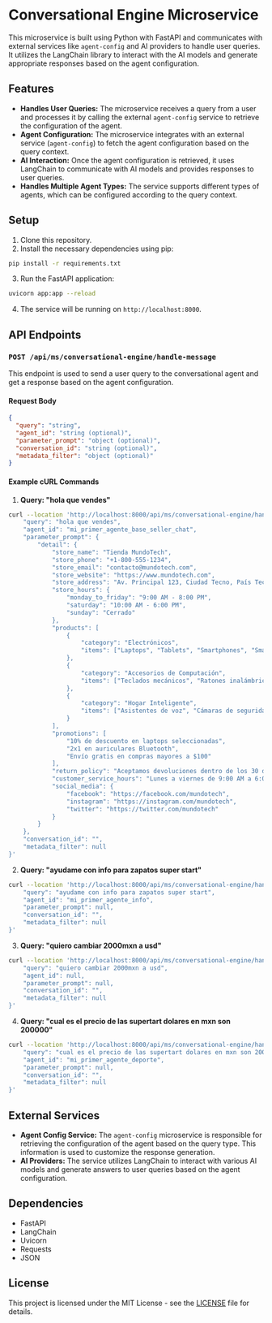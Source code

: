 
# Conversational Engine Microservice

This microservice is built using Python with FastAPI and communicates with external services like `agent-config` and AI providers to handle user queries. It utilizes the LangChain library to interact with the AI models and generate appropriate responses based on the agent configuration.

## Features

- **Handles User Queries:** The microservice receives a query from a user and processes it by calling the external `agent-config` service to retrieve the configuration of the agent.
- **Agent Configuration:** The microservice integrates with an external service (`agent-config`) to fetch the agent configuration based on the query context.
- **AI Interaction:** Once the agent configuration is retrieved, it uses LangChain to communicate with AI models and provides responses to user queries.
- **Handles Multiple Agent Types:** The service supports different types of agents, which can be configured according to the query context.

## Setup

1. Clone this repository.
2. Install the necessary dependencies using pip:

```bash
pip install -r requirements.txt
```

3. Run the FastAPI application:

```bash
uvicorn app:app --reload
```

4. The service will be running on `http://localhost:8000`.

## API Endpoints

### `POST /api/ms/conversational-engine/handle-message`

This endpoint is used to send a user query to the conversational agent and get a response based on the agent configuration.

#### Request Body

```json
{
  "query": "string", 
  "agent_id": "string (optional)",
  "parameter_prompt": "object (optional)",
  "conversation_id": "string (optional)",
  "metadata_filter": "object (optional)"
}
```

#### Example cURL Commands

1. **Query: "hola que vendes"**

```bash
curl --location 'http://localhost:8000/api/ms/conversational-engine/handle-message' --header 'Content-Type: application/json' --data-raw '{
    "query": "hola que vendes",
    "agent_id": "mi_primer_agente_base_seller_chat",
    "parameter_prompt": {
        "detail": {
            "store_name": "Tienda MundoTech",
            "store_phone": "+1-800-555-1234",
            "store_email": "contacto@mundotech.com",
            "store_website": "https://www.mundotech.com",
            "store_address": "Av. Principal 123, Ciudad Tecno, País Tech",
            "store_hours": {
                "monday_to_friday": "9:00 AM - 8:00 PM",
                "saturday": "10:00 AM - 6:00 PM",
                "sunday": "Cerrado"
            },
            "products": [
                {
                    "category": "Electrónicos",
                    "items": ["Laptops", "Tablets", "Smartphones", "Smartwatches", "Auriculares Bluetooth"]
                },
                {
                    "category": "Accesorios de Computación",
                    "items": ["Teclados mecánicos", "Ratones inalámbricos", "Monitores 4K", "Cables HDMI", "Bases de refrigeración"]
                },
                {
                    "category": "Hogar Inteligente",
                    "items": ["Asistentes de voz", "Cámaras de seguridad", "Enchufes inteligentes", "Luces LED inteligentes", "Termostatos inteligentes"]
                }
            ],
            "promotions": [
                "10% de descuento en laptops seleccionadas",
                "2x1 en auriculares Bluetooth",
                "Envío gratis en compras mayores a $100"
            ],
            "return_policy": "Aceptamos devoluciones dentro de los 30 días posteriores a la compra con recibo original. Los productos deben estar en condiciones originales.",
            "customer_service_hours": "Lunes a viernes de 9:00 AM a 6:00 PM",
            "social_media": {
                "facebook": "https://facebook.com/mundotech",
                "instagram": "https://instagram.com/mundotech",
                "twitter": "https://twitter.com/mundotech"
            }
        }
    },
    "conversation_id": "",
    "metadata_filter": null
}'
```

2. **Query: "ayudame con info para zapatos super start"**

```bash
curl --location 'http://localhost:8000/api/ms/conversational-engine/handle-message' --header 'Content-Type: application/json' --data '{
    "query": "ayudame con info para zapatos super start",
    "agent_id": "mi_primer_agente_info",
    "parameter_prompt": null,
    "conversation_id": "",
    "metadata_filter": null
}'
```

3. **Query: "quiero cambiar 2000mxn a usd"**

```bash
curl --location 'http://localhost:8000/api/ms/conversational-engine/handle-message' --header 'Content-Type: application/json' --data '{
    "query": "quiero cambiar 2000mxn a usd",
    "agent_id": null,
    "parameter_prompt": null,
    "conversation_id": "",
    "metadata_filter": null
}'
```

4. **Query: "cual es el precio de las supertart dolares en mxn son 200000"**

```bash
curl --location 'http://localhost:8000/api/ms/conversational-engine/handle-message' --header 'Content-Type: application/json' --data '{
    "query": "cual es el precio de las supertart dolares en mxn son 200000",
    "agent_id": "mi_primer_agente_deporte",
    "parameter_prompt": null,
    "conversation_id": "",
    "metadata_filter": null
}'
```

## External Services

- **Agent Config Service:** The `agent-config` microservice is responsible for retrieving the configuration of the agent based on the query type. This information is used to customize the response generation.
- **AI Providers:** The service utilizes LangChain to interact with various AI models and generate answers to user queries based on the agent configuration.

## Dependencies

- FastAPI
- LangChain
- Uvicorn
- Requests
- JSON

## License

This project is licensed under the MIT License - see the [LICENSE](LICENSE) file for details.

